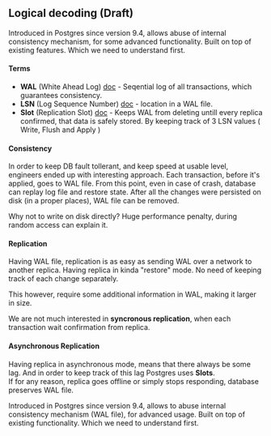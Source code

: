 ## Logical decoding (Draft)

Introduced in Postgres since version 9.4, allows abuse of internal consistency mechanism, for some advanced functionality.
Built on top of existing features. Which we need to understand first.


#### Terms 

- **WAL** (White Ahead Log) [doc](https://www.postgresql.org/docs/14/wal-intro.html) - Seqential log of all transactions, which guarantees consistency.
- **LSN** (Log Sequence Number) [doc](https://www.postgresql.org/docs/14/datatype-pg-lsn.html) - location in a WAL file.
- **Slot** (Replication Slot) [doc](https://www.postgresql.org/docs/10/warm-standby.html#STREAMING-REPLICATION-SLOTS) - Keeps WAL from deleting untill every replica confirmed, that data is safely stored. By keeping track of 3 LSN values ( Write, Flush and Apply )


#### Consistency
In order to keep DB fault tollerant, and keep speed at usable level, engineers ended up with interesting approach.
Each transaction, before it's applied, goes to WAL file. From this point, even in case of crash, database can replay log file and restore state. After all the changes were persisted on disk (in a proper places), WAL file can be removed.

Why not to write on disk directly? Huge performance penalty, during random access can explain it.

#### Replication
Having WAL file, replication is as easy as sending WAL over a network to another replica. Having replica in kinda "restore" mode.
No need of keeping track of each change separately. 

This however, require some additional information in WAL, making it larger in size.

We are not much interested in **syncronous replication**, when each transaction wait confirmation from replica.

#### Asynchronous Replication
Having replica in asynchronous mode, means that there always be some lag. And in order to keep track of this lag Postgres uses **Slots**.  
If for any reason, replica goes offline or simply stops responding, database preserves WAL file.




Introduced in Postgres since version 9.4, allows to abuse internal consistency mechanism (WAL file), for advanced usage.
Built on top of existing functionality. Which we need to understand first.

